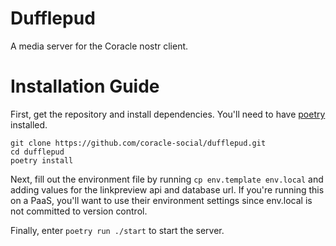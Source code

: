 # Dufflepud

A media server for the Coracle nostr client.

# Installation Guide

First, get the repository and install dependencies. You'll need to have [poetry](https://python-poetry.org/) installed.

```
git clone https://github.com/coracle-social/dufflepud.git
cd dufflepud
poetry install
```

Next, fill out the environment file by running `cp env.template env.local` and adding values for the linkpreview api and database url. If you're running this on a PaaS, you'll want to use their environment settings since env.local is not committed to version control.

Finally, enter `poetry run ./start` to start the server.
